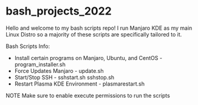 # bash_projects_2022
Hello and welcome to my bash scripts repo!
I run Manjaro KDE as my main Linux Distro so a majority of these scripts are specifically tailored to it.

Bash Scripts Info:
- Install certain programs on Manjaro, Ubuntu, and CentOS - program_installer.sh
- Force Updates Manjaro - update.sh
- Start/Stop SSH - sshstart.sh sshstop.sh
- Restart Plasma KDE Environment - plasmarestart.sh 

NOTE Make sure to enable execute permissions to run the scripts

